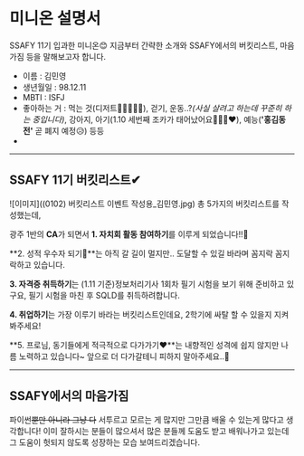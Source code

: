 # 미니온 설명서

SSAFY 11기 입과한 미니온😊
지금부터 간략한 소개와 SSAFY에서의 버킷리스트, 마음가짐 등을 말해보고자 합니다.

- 이름 : 김민영
- 생년월일 : 98.12.11
- MBTI : ISFJ
- 좋아하는 거 : 먹는 것(디저트🥨🥐🥞🍩🍪), 걷기, 운동..?*(사실 살려고 하는데 꾸준히 하는 중입니다)*, 강아지, 아기(1.10 세번째 조카가 태어났어요👶🏻🎊❤), 예능(**'홍김동전'** 곧 폐지 예정😥) 등등
- 
--------------------------------------------------------------------------------------
## SSAFY 11기 버킷리스트✔

![이미지]((0102) 버킷리스트 이벤트 작성용_김민영.jpg)
총 5가지의 버킷리스트를 작성했는데,

광주 1반의 **CA**가 되면서 **1. 자치회 활동 참여하기**를 이루게 되었습니다!!🎉

**2. 성적 우수자 되기👑**는 아직 갈 길이 멀지만.. 도달할 수 있길 바라며 꼼지락 꼼지락하고 있습니다.

**3. 자격증 취득하기**는 (1.11 기준)정보처리기사 1회차 필기 시험을 보기 위해 준비하고 있구요, 필기 시험을 마친 후 SQLD를 취득하려합니다.

**4. 취업하기**는 가장 이루기 바라는 버킷리스트인데요, 2학기에 싸탈 할 수 있을지 지켜봐주세요!

**5. 프로님, 동기들에게 적극적으로 다가가기❤**는 내향적인 성격에 쉽지 않지만 나름 노력하고 있습니다~ 앞으로 더 다가갈테니 피하지 말아주세요..🤣

--------------------------------------------------------------------------------------
## SSAFY에서의 마음가짐

파이썬~~뿐만 아니라 그냥 다~~ 서투르고 모르는 게 많지만 그만큼 배울 수 있는게 많다고 생각합니다!
이미 잘하시는 분들이 많으셔서 많은 분들께 도움도 받고 배워나가고 있는데 그 도움이 헛되지 않도록 성장하는 모습 보여드리겠습니다.








